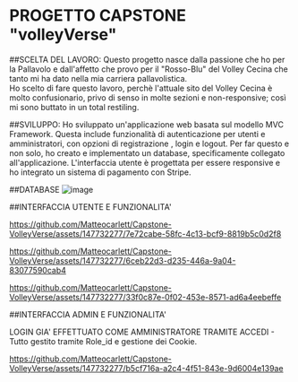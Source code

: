 # PROGETTO CAPSTONE "volleyVerse"

##SCELTA DEL LAVORO:
Questo progetto nasce dalla passione che ho per la Pallavolo e dall'affetto che provo per il "Rosso-Blu" del Volley Cecina che tanto mi ha dato nella mia carriera pallavolistica.<br>
Ho scelto di fare questo lavoro, perchè l'attuale sito del Volley Cecina è molto confusionario, privo di senso in molte sezioni e non-responsive; così mi sono buttato in un total restiling.<br>

##SVILUPPO:
Ho sviluppato un'applicazione web basata sul modello MVC Framework. Questa include funzionalità di autenticazione per utenti e amministratori, con opzioni di registrazione , login e logout. Per far questo e non solo, ho creato e implementato un database, specificamente collegato all'applicazione. L'interfaccia utente è progettata per essere responsive  e ho integrato un sistema di pagamento con  Stripe.

##DATABASE
![image](https://github.com/Matteocarlett/Capstone-VolleyVerse/assets/147732277/990ae9c6-d7b2-48b6-aca4-8d09b7cdd1ca)

##INTERFACCIA UTENTE E FUNZIONALITA'

https://github.com/Matteocarlett/Capstone-VolleyVerse/assets/147732277/7e72cabe-58fc-4c13-bcf9-8819b5c0d2f8

https://github.com/Matteocarlett/Capstone-VolleyVerse/assets/147732277/6ceb22d3-d235-446a-9a04-83077590cab4

https://github.com/Matteocarlett/Capstone-VolleyVerse/assets/147732277/33f0c87e-0f02-453e-8571-ad6a4eebeffe

##INTERFACCIA ADMIN E FUNZIONALITA'

LOGIN GIA' EFFETTUATO COME AMMINISTRATORE TRAMITE ACCEDI - Tutto gestito tramite Role_id e gestione dei Cookie.

https://github.com/Matteocarlett/Capstone-VolleyVerse/assets/147732277/b5cf716a-a2c4-4f51-843e-9d6004e139ae


